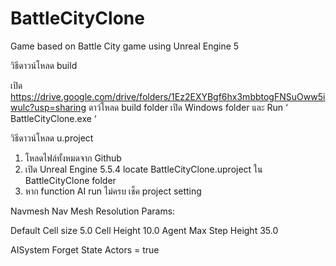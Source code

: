 # BattleCityClone
Game based on Battle City game using Unreal Engine 5

วิธีดาวน์โหลด build 

เปิด https://drive.google.com/drive/folders/1Ez2EXYBgf6hx3mbbtogFNSuOww5iwulc?usp=sharing 
ดาว์โหลด build folder 
เปิด Windows folder และ Run ‘ BattleCityClone.exe ‘


วิธีดาวน์โหลด u.project

1. โหลดไฟล์ทั้งหมดจาก Github 
2. เปิด Unreal Engine 5.5.4 locate BattleCityClone.uproject ใน BattleCityClone folder 
3. หาก function AI run ไม่ครบ เช็ค project setting  

Navmesh
Nav Mesh Resolution Params: 

Default 
Cell size 5.0
Cell Height 10.0
Agent Max Step Height 35.0

AISystem
Forget State Actors = true
